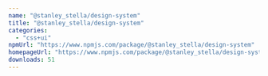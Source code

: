```yaml
---
name: "@stanley_stella/design-system"
title: "@stanley_stella/design-system"
categories:
  - "css+ui"
npmUrl: "https://www.npmjs.com/package/@stanley_stella/design-system"
homepageUrl: "https://www.npmjs.com/package/@stanley_stella/design-system"
downloads: 51
---
```

